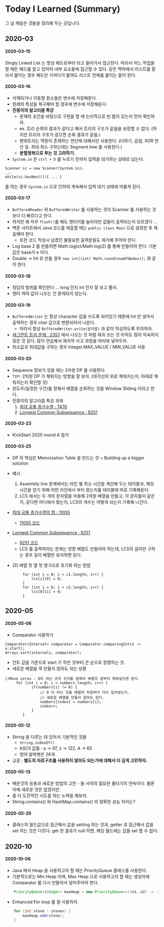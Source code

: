 # Today I Learned (Summary)
그 날 깨달은 것들을 정리해 두는 곳입니다. 

## 2020-03

#### 2020-03-15 
Singly Linked List 는 항상 헤드로부터 타고 들어가서 접근한다. 따라서 어느 작업을 할 때든 헤드를 알고 있어야 
내부 요소들에 접근할 수 있다. 같은 맥락에서 리스트를 잘라서 붙이는 경우 헤드만 가져다가 붙여도 리스트 전체를 붙이는 꼴이 된다.

#### 2020-03-16
* 삭제되거나 이동할 원소들은 변수에 저장해둔다. 
* 원래의 특성을 복구해야 할 경우에 변수에 저장해둔다. 
* **진몽이의 알고리즘 특강** 
    * 문제의 조건을 바탕으로 구현을 할 때 논리적으로 빈 틈이 있는지 먼저 확인하자. 
    * ex. 트리 순회의 결과가 같다고 해서 트리의 구조가 같음을 보장할 수 없다. (하지만 트리의 구조가 같으면 순회 결과가 같음.)
    * 펜윅트리는 역원이 존재하는 연산에 대해서만 사용한다.
     (더하기, 곱셈, XOR 연산 등. 최대 최소 구하는데는 Segment tree 를 사용한다.)
    * **분할정복으로 푸는 것 고려하기.** 
* `System.in` 은 `ctrl + D` 를 누르기 전까지 입력을 대기하는 상태로 남는다. 

```
Scanner sc = new Scanner(System.in); 
...
while(sc.hasNext()){ ... } 
```    
를 하는 경우 `System.in` 으로 인하여 계속해서 입력 대기 상태에 머물게 된다. 

#### 2020-03-17 
* `BufferedReader` 와 `BufferedWriter` 를 사용하는 것이 Scanner 를 사용하는 것 보다 
더 빠르다고 한다. 
* 하지만 왜 자꾸 `flush()`를 해도 엔터키를 눌러야만 값들이 출력되는지 모르겠다 ... 
* 백준 사이트에서 Java 코드를 제출할 때는 `public class Main` 으로 설정한 후 제출해야 한다. 
    * 또한 코드 작성시 남겼던 불필요한 출력문들도 제거해 주어야 한다. 
* Log base 2 를 만들려면 Math.log(x)/Math.log(2) 를 통해 만들어야 한다. 기본 값은 base가 e 이다.
* Double -> Int 로 만들 경우 `new int[(int) Math.round(numOfNodes)];` 와 같이 한다. 

#### 2020-03-18
* 정답의 범위를 확인한다 ... long 인지 int 인지 잘 보고 풀자.
* 엔터 쳐야 값이 나오는 건 문제되지 않는다. 

#### 2020-03-19 
* `BufferedWriter` 는 항상 character 값을 쓰도록 되어있기 때문에 Int 만 넣어서 출력하는 경우 char 값으로 변환되어서 나온다. 
    * 따라서 항상 `BufferedWriter.write(문자열)` 과 같이 작성하도록 주의하자.  
* [세그먼트 트리 문제 : 2357](../src/com/gahee/algorithms/baek/Prob2357.java) 에서 나오는 것 처럼 재귀 쓰는 것 아직도 
많이 익숙하지 않은 것 같다. 많이 연습해서 재귀적 사고 과정을 머리에 넣어두자.
* 최소값과 최대값을 구하는 경우 Integer.MAX_VALUE / MIN_VALUE 사용

#### 2020-03-20
* Sequence 정보가 있을 때는 2차원 DP 를 사용한다. 
* `TIP!` 2차원 DP 가 채워지는 방향을 잘 보자. (대각선의 위로 채워지는지, 아래로 채워지는지 확인할 것)
* 윈도우(일정한 구간)를 정해서 배열을 순회하는 것을 Window Sliding 이라고 한다.
* 진몽이의 알고리즘 특강 과제 
    1. [최대 공통 증가수열 : 7476](https://www.acmicpc.net/problem/7476)
    2. [Longest Common Subsequence : 9251](https://www.acmicpc.net/problem/9251)
    
    
#### 2020-03-23 
* KickStart 2020 round A 참가 

#### 2020-03-25 
* DP 의 핵심은 Memoization Table 을 만드는 것 + Building up a bigger solution 
* 예시 
    1. Assembly line 문제에서는 라인 별 최소 시간을 계산해 두는 테이블과, 해당 시간을 
    얻기 위해 어떤 라인에서 부터 왔는지를 테이블에 따로 기록해둔다. 
    2. LCS 에서는 두 개의 문자열을 이용해 2차원 배열을 만들고, 각 문자들이 같은지, 같다면 어디에서 왔는지, 
    LCS의 개수는 어떻게 되는지 기록해 나간다. 
* [최대 공통 증가수열의 합 : 11055](https://www.acmicpc.net/problem/11055)
    * [11055 코드](../src/com/gahee/algorithms/baek/Prob11055.java)
* [Longest Common Subsequence : 9251](https://www.acmicpc.net/problem/9251)
    * [9251 코드](../src/com/gahee/algorithms/baek/Prob9251.java)
    * LCS 를 출력하라는 문제는 방향 배열도 만들어야 하는데, LCS의 길이만 구하는 경우 길이 배열만 유지하면 된다. 

* 2D 배열 첫 열 첫 행 0으로 초기화 하는 방법 
```
        for (int i = 0; i < c1.length; i++) {
            lcs[i][0] = 0;
        }
        for (int i = 0; i < c2.length; i++) {
            lcs[0][i] = 0;
        }
```

## 2020-05

#### 2020-05-06 
* Comparator 사용하기 
```
Comparator<Interval> comparator = Comparator.comparingInt(o -> o.start);
Arrays.sort(intervals, comparator);
```
* 인트 값을 기준으로 start 가 작은 것부터 큰 순으로 정렬하는 것.
* 새로운 배열을 꼭 만들지 않아도 되는 상황
```
//Move zeros : 0이 아닌 곳의 숫자를 원래의 배열의 앞부터 채워넣으면 된다. 
     for (int i = 0; i < numbers.length; i++) {
            if(numbers[i] != 0) {
                // 0 이 아닌 것을 배열의 처음부터 다시 집어넣는다.
                // 새로운 배열을 만들지 않아도 된다.
                numbers[index] = numbers[i];
                index++;
            }
        }
``` 

#### 2020-05-12 
* String 을 다루는 데 있어서 기본적인 것들 
    * `String.indexOf()` 
    * ASCII 값들 : a -> 97, z -> 122, A -> 65
    * 영어 알파벳은 26개
* 교훈 : **별도의 자료구조를 사용하지 않아도 되는가에 대해서 더 깊게 고민하자.**

#### 2020-05-13 
* 배운것의 응용과 새로운 방법의 고안 - 둘 사이의 절묘한 줄타기의 연속이다. 물론 아예 새로운 것은 없겠지만. 
* 좀 더 도전적인 시도를 하는 노력을 해보자. 
* String.contains() 와 HashMap.contains() 의 정확한 성능 차이는?

#### 2020-05-29 
* 클래스의 필드값으로 접근해서 값을 setting 하는 것과, getter 로 접근해서 
값을 set 하는 것은 다르다. get 한 결과가 null 이면, 해당 필드에는 값을 set 할 수 없다. 
 
## 2020-10 

#### 2020-10-06 
* Java 에서 Heap 을 사용하고자 할 때는 PriorityQueue 클래스를 사용한다. 
* 기본적으로는 Min Heap 이며, Max Heap 으로 사용하고자 할 때는 생성자에 Comparator 를 다시 만들어서 넣어주어야 한다. 

```java
    PriorityQueue<Integer> maxHeap = new PriorityQueue<>((o1, o2) -> -Integer.compare(o1, o2));
```

* Enhanced For loop 를 잘 사용하자. 

```java
    for (int stone : stones) {
        maxHeap.add(stone);
    }
```

